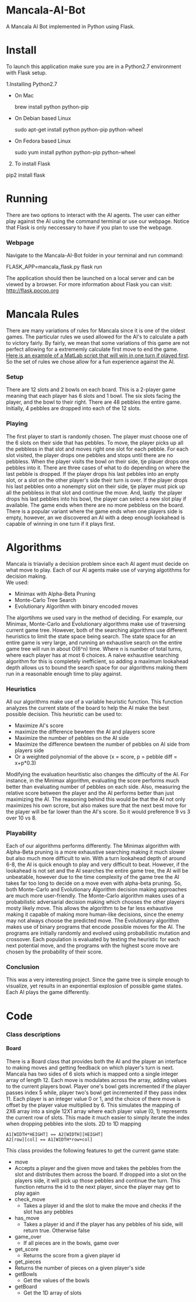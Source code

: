 # Mancala-AI-Bot
A Mancala AI Bot implemented in Python using Flask.

# Install 
To launch this application make sure you are in a Python2.7 environment with Flask setup.


1.Installing Python2.7

- On Mac
  
  brew install python python-pip

- On Debian based Linux

  sudo apt-get install python python-pip python-wheel 

- On Fedora based Linux
  
   sudo yum install python python-pip python-wheel

2. To install Flask

  pip2 install flask

# Running
There are two options to interact with the AI agents. The user can either play against the AI using the command terminal or use our webpage. Notice that Flask is only neccessary to have if you plan to use the webpage. 

### Webpage
Navigate to the Mancala-AI-Bot folder in your terminal and run command: 

  FLASK_APP=mancala_flask.py flask run

The application should then be launched on a local server and can be viewed by a browser.
For more information about Flask you can visit: http://flask.pocoo.org

# Mancala Rules

There are many variations of rules for Mancala since it is one of the oldest games. The particular rules we used allowed for the AI's to calculate a path to victory fairly. By fairly, we mean that some variations of this game are not perfect allowing for a extrememly calculate first move to end the game. [Here is an example of a MatLab script that will win in one turn if played  first](https://blogs.mathworks.com/loren/2017/05/22/how-to-win-all-marbles-in-mancala-on-your-first-move-with-matlab/#a7d8ead7-8e1a-499d-b104-2a7d385db486). So the set of rules we chose allow for a fun experience against the AI.

### Setup
There are 12 slots and 2 bowls on each board. This is a 2-player game meaning that each player has 6 slots and 1 bowl. The six slots facing the player, and the bowl to their right. There are 48 pebbles the entire game. Initially, 4 pebbles are dropped into each of the 12 slots. 

### Playing
The first player to start is randomly chosen. The player must choose one of the 6 slots on their side that has pebbles. To move, the player picks up all the pebbless in that slot and moves right one slot for each pebble. For each slot visited, the player drops one pebbles and stops until there are no pebbless. When the player visits the bowl on their side, tje plauer drops one pebbles into it. There are three cases of what to do depending on where the last pebble is dropped. If the player drops his last pebbles into an enpty slot, or a slot on the other player's side their turn is over. If the player drops his last pebbles onto a nonempty slot on their side, tje player must pick up all the pebbless in that slot and continue the move. And, lastly  the player drops his last pebbles into his bowl, the player can select a new slot play if available. 
The game ends when there are no more pebbless on the board. There is a popular variant where the game ends when one players side is empty, however, an we discovered an AI with a deep enough lookahead is capable of winning in one turn if it plays first. 

# Algorithms
Mancala is triavially a decision problem since each AI agent must decide on what move to play.
Each of our AI agents make use of varying algotithms for decision making.  
We used:
- Minimax with Alpha-Beta Pruning
- Monte-Carlo Tree Search
- Evolutionary Algorithm with binary encoded moves


The algortihms we used vary in the method of deciding. For example, our Minimax, Monte-Carlo and Evolutionary algorithms make use of traversing current game tree. However, both of the searching algorithms use different heuristics to limit the state space being search. The state space for an entire game is very large, and running an exhaustive search on the entire game tree will run in about O(6^n) time. Where n is number of total turns, where each player has at most 6 choices.
A naive exhaustive searching algorithm for this is completely inefficient, so adding a maximum lookahead depth allows us to bound the search space for our algorithms making them run in a reasonable enough time to play against. 

### Heuristics 
All our algorithms make use of a variable heuristic function. This function analyzes the current state of the board to help the AI make the best possible decision. 
This heuristic can be used to:
- Maximize AI's score
- maximize the difference bewteen the AI and players score
- Maximize the number of pebbles on the AI side  
- Maximize the difference bewteen the number of pebbles on AI side from players side
- Or a weighted polynomial of the above (x = score, p = pebble diff = x+p*0.3)

Modifying the evaluation heuritistic also changes the difficulty of the AI. For instance, in the Minimax algorithm, evaluating the score performs much better than evaluating number of pebbles on each side. Also, measuring the relative score between the player and the AI performs better than just maximizing the AI. The reasoning behind this would be that the AI not only maximizes his own scrore, but also makes sure that the next best move for the player will be far lower than the AI's score. So it would preference 9 vs 3 over 10 vs 8.

### Playability 
Each of our algorithms performs differently. 
The Minimax algorithm with Alpha-Beta pruning is a more exhaustive searching making it much slower but also much more difficult to win. With a turn lookahead depth of around 6-8, the AI is quick enough to play and very difficult to beat. However, if the lookahead is not set and the AI searches the entire game tree, the AI will be unbeatable, however due to the time complexity of the game tree the AI takes far too long to decide on a move even with alpha-beta pruning. So, both Monte-Carlo and Evolutionary Algorithm decision making approaches are much more user-friendly. 
The Monte-Carlo algorithm makes uses of a probabilistic adversarial decision making which chooses the other players mosty likely move. This allows the algorithm to be far less exhaustive making it capable of making more human-like decisions, since the enemy may not always choose the predicted move. 
The Evolutionary algorithm makes use of binary programs that encode possible moves for the AI. The programs are initially randomly and evolved using probabilistic mutation and crossover. Each population is evaluated by testing the heuristic for each next potential move, and the programs with the highest score move are chosen by the probability of their score.  

### Conclusion
This was a very interesting project. Since the game tree is simple enough to visualize, yet results in an exponential explosion of possible game states. Each AI plays the game differently.


# Code
### Class descriptions
#### Board
There is a Board class that provides both the AI and the player an interface to making moves and getting feedback on which player's turn is next. Mancala has two sides of 6 slots which is mapped onto a single integer array of length 12. Each move is modulates across the array, adding values to the current players bowl. Player one's bowl gets incremented if the player passes index 5 while, player two's bowl get incremented if they pass index 11. Each player is an integer value 0 or 1, and the choice of there move is offset by the player value multiplied by 6. This simulates the mapping of 2X6 array into a single 12X1 array where each player value (0, 1) represents the current row of slots. This made it much easier to simply iterate the index when dropping pebbles into the slots.
2D to 1D mapping

    A1[WIDTH*HEIGHT] == A2[WIDTH][HEIGHT]
    A2[row][col] == A1[WIDTH*row+col]  
    
This class provides the following features to get the current game state:
-	move
  - Accepts a player and the given move and takes the pebbles from the slot and distributes them across the board. If dropped into a slot on the players side, it will pick up those pebbles and continue the turn. This function returns the id to the next player, since the player may get to play again
- check_move
  - Takes a player id and the slot to make the move and checks if the slot has any pebbles
- has_move 
  - Takes a player id and if the player has any pebbles of his side, will return true. Otherwise false
- game_over
  - If all pieces are in the bowls, game over
- get_score
  - Returns the score from a given player id
-	get_pieces
  - Returns the number of pieces on a given player's side
- getBowls
  - Get the values of the bowls 
- getBoard
  - Get the 1D array of slots

#### 

